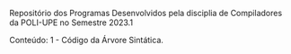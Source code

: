 Repositório dos Programas Desenvolvidos pela disciplia
de Compiladores da POLI-UPE no Semestre 2023.1

Conteúdo:
1 - Código da Árvore Sintática.
